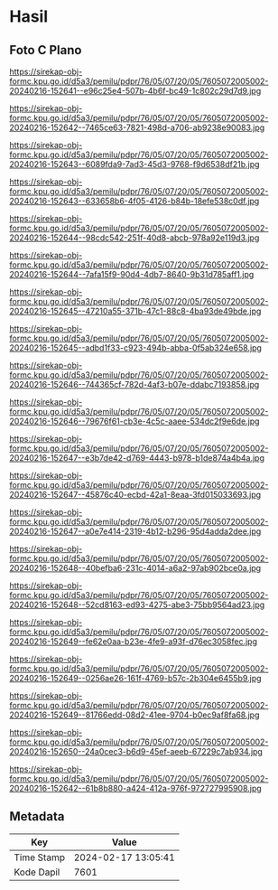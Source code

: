 # Hasil

## Foto C Plano

https://sirekap-obj-formc.kpu.go.id/d5a3/pemilu/pdpr/76/05/07/20/05/7605072005002-20240216-152641--e96c25e4-507b-4b6f-bc49-1c802c29d7d9.jpg

https://sirekap-obj-formc.kpu.go.id/d5a3/pemilu/pdpr/76/05/07/20/05/7605072005002-20240216-152642--7465ce63-7821-498d-a706-ab9238e90083.jpg

https://sirekap-obj-formc.kpu.go.id/d5a3/pemilu/pdpr/76/05/07/20/05/7605072005002-20240216-152643--6089fda9-7ad3-45d3-9768-f9d6538df21b.jpg

https://sirekap-obj-formc.kpu.go.id/d5a3/pemilu/pdpr/76/05/07/20/05/7605072005002-20240216-152643--633658b6-4f05-4126-b84b-18efe538c0df.jpg

https://sirekap-obj-formc.kpu.go.id/d5a3/pemilu/pdpr/76/05/07/20/05/7605072005002-20240216-152644--98cdc542-251f-40d8-abcb-978a92e119d3.jpg

https://sirekap-obj-formc.kpu.go.id/d5a3/pemilu/pdpr/76/05/07/20/05/7605072005002-20240216-152644--7afa15f9-90d4-4db7-8640-9b31d785aff1.jpg

https://sirekap-obj-formc.kpu.go.id/d5a3/pemilu/pdpr/76/05/07/20/05/7605072005002-20240216-152645--47210a55-371b-47c1-88c8-4ba93de49bde.jpg

https://sirekap-obj-formc.kpu.go.id/d5a3/pemilu/pdpr/76/05/07/20/05/7605072005002-20240216-152645--adbd1f33-c923-494b-abba-0f5ab324e658.jpg

https://sirekap-obj-formc.kpu.go.id/d5a3/pemilu/pdpr/76/05/07/20/05/7605072005002-20240216-152646--744365cf-782d-4af3-b07e-ddabc7193858.jpg

https://sirekap-obj-formc.kpu.go.id/d5a3/pemilu/pdpr/76/05/07/20/05/7605072005002-20240216-152646--79676f61-cb3e-4c5c-aaee-534dc2f9e6de.jpg

https://sirekap-obj-formc.kpu.go.id/d5a3/pemilu/pdpr/76/05/07/20/05/7605072005002-20240216-152647--e3b7de42-d769-4443-b978-b1de874a4b4a.jpg

https://sirekap-obj-formc.kpu.go.id/d5a3/pemilu/pdpr/76/05/07/20/05/7605072005002-20240216-152647--45876c40-ecbd-42a1-8eaa-3fd015033693.jpg

https://sirekap-obj-formc.kpu.go.id/d5a3/pemilu/pdpr/76/05/07/20/05/7605072005002-20240216-152647--a0e7e414-2319-4b12-b296-95d4adda2dee.jpg

https://sirekap-obj-formc.kpu.go.id/d5a3/pemilu/pdpr/76/05/07/20/05/7605072005002-20240216-152648--40befba6-231c-4014-a6a2-97ab902bce0a.jpg

https://sirekap-obj-formc.kpu.go.id/d5a3/pemilu/pdpr/76/05/07/20/05/7605072005002-20240216-152648--52cd8163-ed93-4275-abe3-75bb9564ad23.jpg

https://sirekap-obj-formc.kpu.go.id/d5a3/pemilu/pdpr/76/05/07/20/05/7605072005002-20240216-152649--fe62e0aa-b23e-4fe9-a93f-d76ec3058fec.jpg

https://sirekap-obj-formc.kpu.go.id/d5a3/pemilu/pdpr/76/05/07/20/05/7605072005002-20240216-152649--0256ae26-161f-4769-b57c-2b304e6455b9.jpg

https://sirekap-obj-formc.kpu.go.id/d5a3/pemilu/pdpr/76/05/07/20/05/7605072005002-20240216-152649--81766edd-08d2-41ee-9704-b0ec9af8fa68.jpg

https://sirekap-obj-formc.kpu.go.id/d5a3/pemilu/pdpr/76/05/07/20/05/7605072005002-20240216-152650--24a0cec3-b6d9-45ef-aeeb-67229c7ab934.jpg

https://sirekap-obj-formc.kpu.go.id/d5a3/pemilu/pdpr/76/05/07/20/05/7605072005002-20240216-152642--61b8b880-a424-412a-976f-972727995908.jpg


## Metadata

| Key        | Value               |
| ---------- | ------------------- |
| Time Stamp | 2024-02-17 13:05:41 |
| Kode Dapil | 7601                |



